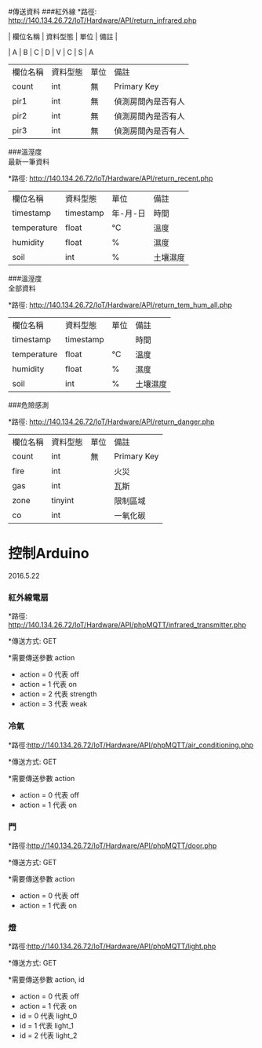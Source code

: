 #傳送資料
###紅外線
*路徑:	http://140.134.26.72/IoT/Hardware/API/return_infrared.php

| 欄位名稱 | 資料型態 | 單位 | 備註 |

| A | B | C | D
| V | C | S | A
<table>
    <tr>
      <td>欄位名稱</td>
      <td>資料型態</td>
      <td>單位</td>
      <td>備註</td>
    </tr>
    <tr>
      <td>count</td>
      <td>int</td>
      <td>無</td>
      <td>Primary Key</td>
    </tr>
    <tr>
      <td>pir1</td>
      <td>int</td>
      <td>無</td>
      <td>偵測房間內是否有人</td>
    </tr>
    <tr>
      <td>pir2</td>
      <td>int</td>
      <td>無</td>
      <td>偵測房間內是否有人</td>
    </tr>
    <tr>
      <td>pir3</td>
      <td>int</td>
      <td>無</td>
      <td>偵測房間內是否有人</td>
    </tr>
</table>

###溫溼度  
最新一筆資料

*路徑:	http://140.134.26.72/IoT/Hardware/API/return_recent.php

<table>
    <tr>
      <td>欄位名稱</td>
      <td>資料型態</td>
      <td>單位</td>
      <td>備註</td>
    </tr>
    <tr>
      <td>timestamp</td>
      <td>timestamp</td>
      <td>年-月-日</td>
      <td>時間</td>
    </tr>
    <tr>
      <td>temperature</td>
      <td>float</td>
      <td>°C</td>
      <td>溫度</td>
    </tr>
    <tr>
      <td>humidity</td>
      <td>float</td>
      <td>%</td>
      <td>濕度</td>
    </tr>
    <tr>
      <td>soil</td>
      <td>int</td>
      <td>%</td>
      <td>土壤濕度</td>
    </tr>
</table>

###溫溼度  
全部資料

*路徑:	http://140.134.26.72/IoT/Hardware/API/return_tem_hum_all.php

<table>
    <tr>
      <td>欄位名稱</td>
      <td>資料型態</td>
      <td>單位</td>
      <td>備註</td>
    </tr>
    <tr>
      <td>timestamp</td>
      <td>timestamp</td>
      <td></td>
      <td>時間</td>
    </tr>
    <tr>
      <td>temperature</td>
      <td>float</td>
      <td>°C</td>
      <td>溫度</td>
    </tr>
    <tr>
      <td>humidity</td>
      <td>float</td>
      <td>%</td>
      <td>濕度</td>
    </tr>
    <tr>
      <td>soil</td>
      <td>int</td>
      <td>%</td>
      <td>土壤濕度</td>
    </tr>
</table>

###危險感測  

*路徑:	http://140.134.26.72/IoT/Hardware/API/return_danger.php

<table>
    <tr>
      <td>欄位名稱</td>
      <td>資料型態</td>
      <td>單位</td>
      <td>備註</td>
    </tr>
    <tr>
      <td>count</td>
      <td>int</td>
      <td>無</td>
      <td>Primary Key</td>
    </tr>
    <tr>
      <td>fire</td>
      <td>int</td>
      <td></td>
      <td>火災</td>
    </tr>
    <tr>
      <td>gas</td>
      <td>int</td>
      <td></td>
      <td>瓦斯</td>
    </tr>
    <tr>
      <td>zone</td>
      <td>tinyint</td>
      <td></td>
      <td>限制區域</td>
    </tr>
    <tr>
      <td>co</td>
      <td>int</td>
      <td></td>
      <td>一氧化碳</td>
    </tr>
</table>

# 控制Arduino       
2016.5.22

### 紅外線電扇
*路徑:	http://140.134.26.72/IoT/Hardware/API/phpMQTT/infrared_transmitter.php

*傳送方式: GET

*需要傳送參數 action
  - action = 0   代表 off 
  - action = 1   代表 on
  - action = 2   代表 strength
  - action = 3   代表 weak

### 冷氣
*路徑:http://140.134.26.72/IoT/Hardware/API/phpMQTT/air_conditioning.php

*傳送方式: GET

*需要傳送參數 action
  - action = 0   代表 off 
  - action = 1   代表 on

### 門
*路徑:http://140.134.26.72/IoT/Hardware/API/phpMQTT/door.php

*傳送方式: GET

*需要傳送參數 action
  - action = 0   代表 off 
  - action = 1   代表 on

### 燈
*路徑:http://140.134.26.72/IoT/Hardware/API/phpMQTT/light.php

*傳送方式: GET

*需要傳送參數 action, id
  - action = 0   代表 off 
  - action = 1   代表 on
  - id = 0   代表 light_0
  - id = 1   代表 light_1
  - id = 2   代表 light_2
